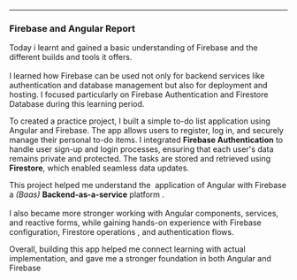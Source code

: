 

---

### Firebase and Angular  Report

&#x20;Today i learnt  and gained a basic understanding of Firebase and the different builds and tools it offers. \
\
I learned how Firebase can be used not only for backend services like authentication and database management but also for deployment and hosting. I focused particularly on Firebase Authentication and Firestore Database during this learning period.

To created a practice project, I built a simple to-do list application using Angular and Firebase. The app allows users to register, log in, and securely manage their personal to-do items. I integrated **Firebase Authentication** to handle user sign-up and login processes, ensuring that each user's data remains private and protected. The tasks are stored and retrieved using **Firestore**, which enabled  seamless data updates.

This project helped me understand the  application of Angular with Firebase a *(Baas)* **Backend-as-a-service** platform  . \
\
I also became more stronger working with Angular components, services, and reactive forms, while gaining hands-on experience with Firebase configuration, Firestore operations , and authentication flows.

Overall, building this app helped me connect  learning with actual implementation, and gave me a stronger foundation in both Angular and Firebase

